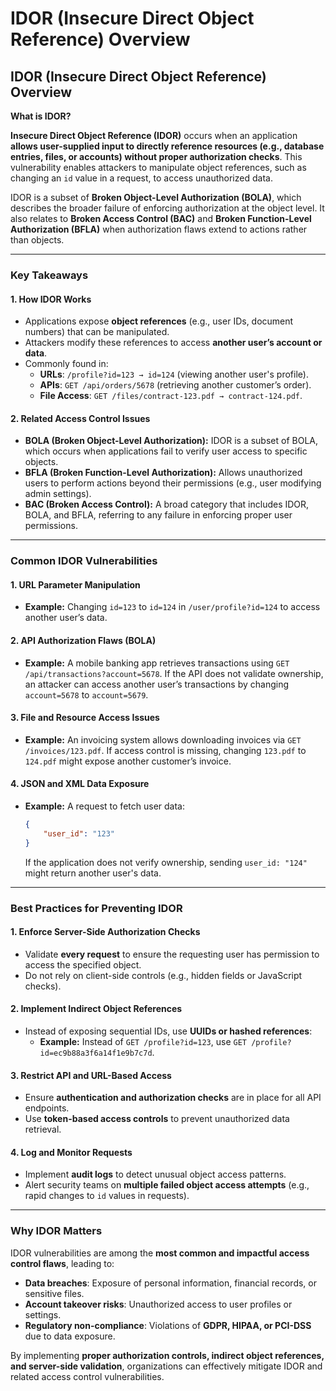 # IDOR (Insecure Direct Object Reference) Overview

## **IDOR (Insecure Direct Object Reference) Overview**

**What is IDOR?**

**Insecure Direct Object Reference (IDOR)** occurs when an application **allows user-supplied input to directly reference resources (e.g., database entries, files, or accounts) without proper authorization checks**. This vulnerability enables attackers to manipulate object references, such as changing an `id` value in a request, to access unauthorized data.

IDOR is a subset of **Broken Object-Level Authorization (BOLA)**, which describes the broader failure of enforcing authorization at the object level. It also relates to **Broken Access Control (BAC)** and **Broken Function-Level Authorization (BFLA)** when authorization flaws extend to actions rather than objects.

***

### **Key Takeaways**

#### **1. How IDOR Works**

* Applications expose **object references** (e.g., user IDs, document numbers) that can be manipulated.
* Attackers modify these references to access **another user’s account or data**.
* Commonly found in:
  * **URLs**: `/profile?id=123 → id=124` (viewing another user's profile).
  * **APIs**: `GET /api/orders/5678` (retrieving another customer’s order).
  * **File Access**: `GET /files/contract-123.pdf → contract-124.pdf`.

#### **2. Related Access Control Issues**

* **BOLA (Broken Object-Level Authorization):** IDOR is a subset of BOLA, which occurs when applications fail to verify user access to specific objects.
* **BFLA (Broken Function-Level Authorization):** Allows unauthorized users to perform actions beyond their permissions (e.g., user modifying admin settings).
* **BAC (Broken Access Control):** A broad category that includes IDOR, BOLA, and BFLA, referring to any failure in enforcing proper user permissions.

***

### **Common IDOR Vulnerabilities**

#### **1. URL Parameter Manipulation**

* **Example:** Changing `id=123` to `id=124` in `/user/profile?id=124` to access another user’s data.

#### **2. API Authorization Flaws (BOLA)**

* **Example:** A mobile banking app retrieves transactions using `GET /api/transactions?account=5678`. If the API does not validate ownership, an attacker can access another user’s transactions by changing `account=5678` to `account=5679`.

#### **3. File and Resource Access Issues**

* **Example:** An invoicing system allows downloading invoices via `GET /invoices/123.pdf`. If access control is missing, changing `123.pdf` to `124.pdf` might expose another customer’s invoice.

#### **4. JSON and XML Data Exposure**

*   **Example:** A request to fetch user data:

    ```json
    {
        "user_id": "123"
    }
    ```

    If the application does not verify ownership, sending `user_id: "124"` might return another user's data.

***

### **Best Practices for Preventing IDOR**

#### **1. Enforce Server-Side Authorization Checks**

* Validate **every request** to ensure the requesting user has permission to access the specified object.
* Do not rely on client-side controls (e.g., hidden fields or JavaScript checks).

#### **2. Implement Indirect Object References**

* Instead of exposing sequential IDs, use **UUIDs or hashed references**:
  * **Example:** Instead of `GET /profile?id=123`, use `GET /profile?id=ec9b88a3f6a14f1e9b7c7d`.

#### **3. Restrict API and URL-Based Access**

* Ensure **authentication and authorization checks** are in place for all API endpoints.
* Use **token-based access controls** to prevent unauthorized data retrieval.

#### **4. Log and Monitor Requests**

* Implement **audit logs** to detect unusual object access patterns.
* Alert security teams on **multiple failed object access attempts** (e.g., rapid changes to `id` values in requests).

***

### **Why IDOR Matters**

IDOR vulnerabilities are among the **most common and impactful access control flaws**, leading to:

* **Data breaches**: Exposure of personal information, financial records, or sensitive files.
* **Account takeover risks**: Unauthorized access to user profiles or settings.
* **Regulatory non-compliance**: Violations of **GDPR, HIPAA, or PCI-DSS** due to data exposure.

By implementing **proper authorization controls, indirect object references, and server-side validation**, organizations can effectively mitigate IDOR and related access control vulnerabilities.
